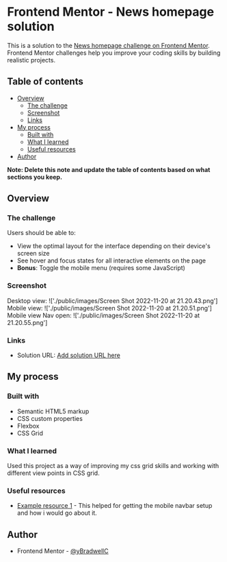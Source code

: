 # Frontend Mentor - News homepage solution

This is a solution to the [News homepage challenge on Frontend Mentor](https://www.frontendmentor.io/challenges/news-homepage-H6SWTa1MFl). Frontend Mentor challenges help you improve your coding skills by building realistic projects.

## Table of contents

- [Overview](#overview)
  - [The challenge](#the-challenge)
  - [Screenshot](#screenshot)
  - [Links](#links)
- [My process](#my-process)
  - [Built with](#built-with)
  - [What I learned](#what-i-learned)
  - [Useful resources](#useful-resources)
- [Author](#author)

**Note: Delete this note and update the table of contents based on what sections you keep.**

## Overview

### The challenge

Users should be able to:

- View the optimal layout for the interface depending on their device's screen size
- See hover and focus states for all interactive elements on the page
- **Bonus**: Toggle the mobile menu (requires some JavaScript)

### Screenshot

Desktop view: !['./public/images/Screen Shot 2022-11-20 at 21.20.43.png']
Mobile view: !['./public/images/Screen Shot 2022-11-20 at 21.20.51.png']
Mobile view Nav open: !['./public/images/Screen Shot 2022-11-20 at 21.20.55.png']

### Links

- Solution URL: [Add solution URL here](https://bradwellc.github.io/FEM_News-Homepage/)

## My process

### Built with

- Semantic HTML5 markup
- CSS custom properties
- Flexbox
- CSS Grid

### What I learned

Used this project as a way of improving my css grid skills and working with different view points in CSS grid.

### Useful resources

- [Example resource 1](https://www.youtube.com/watch?v=HbBMp6yUXO0&t=2508s) - This helped for getting the mobile navbar setup and how i would go about it.

## Author

- Frontend Mentor - [@yBradwellC](https://www.frontendmentor.io/profile/BradwellC)
